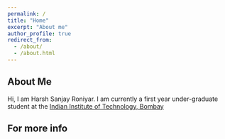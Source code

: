 ```yaml
---
permalink: /
title: "Home"
excerpt: "About me"
author_profile: true
redirect_from: 
  - /about/
  - /about.html
---
```



About Me
--------

Hi, I am Harsh Sanjay Roniyar. I am currently a first year under-graduate student at the [Indian Institute of Technology, Bombay](https://www.iitb.ac.in/)


For more info
-------------


